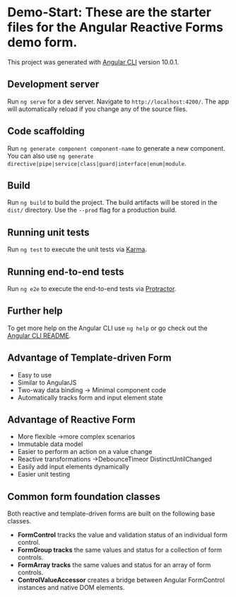 # Demo-Start: These are the starter files for the Angular Reactive Forms demo form.

This project was generated with [Angular CLI](https://github.com/angular/angular-cli) version 10.0.1.

## Development server

Run `ng serve` for a dev server. Navigate to `http://localhost:4200/`. The app will automatically reload if you change any of the source files.

## Code scaffolding

Run `ng generate component component-name` to generate a new component. You can also use `ng generate directive|pipe|service|class|guard|interface|enum|module`.

## Build

Run `ng build` to build the project. The build artifacts will be stored in the `dist/` directory. Use the `--prod` flag for a production build.

## Running unit tests

Run `ng test` to execute the unit tests via [Karma](https://karma-runner.github.io).

## Running end-to-end tests

Run `ng e2e` to execute the end-to-end tests via [Protractor](http://www.protractortest.org/).

## Further help

To get more help on the Angular CLI use `ng help` or go check out the [Angular CLI README](https://github.com/angular/angular-cli/blob/master/README.md).

## Advantage of Template-driven Form
* Easy to use
* Similar to AngularJS
* Two-way data binding -> Minimal component code
* Automatically tracks form and input element state

## Advantage of Reactive Form
* More flexible ->more complex scenarios
* Immutable data model
* Easier to perform an action on a value change
* Reactive transformations ->DebounceTimeor DistinctUntilChanged
* Easily add input elements dynamically
* Easier unit testing

## Common form foundation classes
 Both reactive and template-driven forms are built on the following base classes.
* **FormControl** tracks the value and validation status of an individual form control.
* **FormGroup tracks** the same values and status for a collection of form controls.
* **FormArray tracks** the same values and status for an array of form controls.
* **ControlValueAccessor** creates a bridge between Angular FormControl instances and native DOM elements.